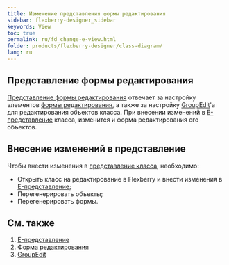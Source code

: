 ```yaml
---
title: Изменение представления формы редактирования
sidebar: flexberry-designer_sidebar
keywords: View
toc: true
permalink: ru/fd_change-e-view.html
folder: products/flexberry-designer/class-diagram/
lang: ru
---
```


## Представление формы редактирования

[Представление формы редактирования](fd_e-view.html) отвечает за настройку элементов [формы редактирования](fd_classes-with-stereotype-editform.html), а также за настройку [GroupEdit](fw_group-edit.html)'a для редактирования объектов класса. При внесении изменений в [E-представление](fd_e-view.html) класса, изменится и форма редактирования его объектов.


## Внесение изменений в представление

Чтобы внести изменения в [представление класса](fo_view-definition.html), необходимо:
* Открыть класс на редактирование в Flexberry и внести изменения в [E-представление](fd_e-view.html);
* Перегенерировать объекты;
* Перегенерировать формы.

## См. также

1. [E-представление](fd_e-view.html)
2. [Форма редактирования](fd_classes-with-stereotype-editform.html)
3. [GroupEdit](fw_group-edit.html)
 

